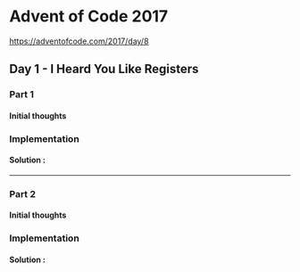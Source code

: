 ﻿# Advent of Code 2017
https://adventofcode.com/2017/day/8
## Day 1 - I Heard You Like Registers

### Part 1
#### Initial thoughts


### Implementation


#### Solution : 
---
### Part 2
#### Initial thoughts


### Implementation



#### Solution : 

